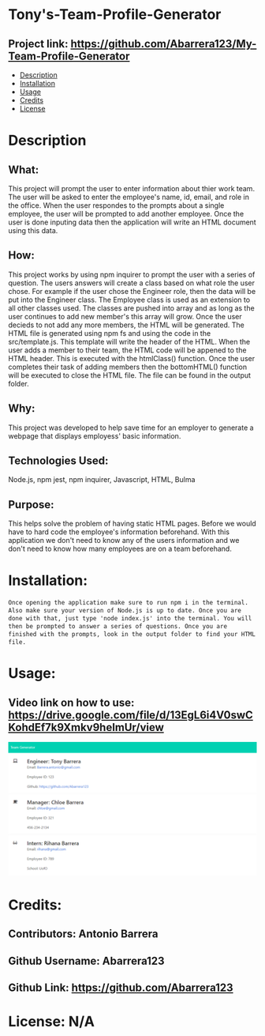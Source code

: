 
  # Tony's-Team-Profile-Generator
  ## Project link: https://github.com/Abarrera123/My-Team-Profile-Generator
  * [Description](#desription)
  * [Installation](#installation)
  * [Usage](#usage)
  * [Credits](#credits)
  * [License](#license)
  # Description 
  ## What:
   This project will prompt the user to enter information about thier work team. The user will be asked to enter the employee's name, id, email, and role in the office. When the user respondes to the prompts about a single employee, the user will be prompted to add another employee. Once the user is done inputing data then the application will write an HTML document using this data.
  ## How: 
  This project works by using npm inquirer to prompt the user with a series of question. The users answers will create a class based on what role the user chose. For example if the user chose the Engineer role, then the data will be put into the Engineer class. The Employee class is used as an extension to all other classes used. The classes are pushed into array and as long as the user continues to add new member's this array will grow. Once the user decieds to not add any more members, the  HTML will be generated. The HTML file is generated using npm fs and using the code in the src/template.js. This template will write the header of the HTML. When the user adds a member to their team, the HTML code will be appened to the HTML header. This is executed with the htmlClass() function. Once the user completes their task of adding members then the bottomHTML() function will be executed to close the HTML file. The file can be found in the output folder.
  ## Why:
   This project was developed to help save time for an employer to generate a webpage that displays employess' basic information. 
  ## Technologies Used: 
  Node.js, npm jest, npm inquirer, Javascript, HTML, Bulma
  ## Purpose:
  This helps solve the problem of having static HTML pages. Before we would have to hard code the employee's information beforehand. With this application we don't need to know any of the users information and we don't need to know how many employees are on a team beforehand.
  # Installation:
    Once opening the application make sure to run npm i in the terminal. Also make sure your version of Node.js is up to date. Once you are done with that, just type 'node index.js' into the terminal. You will then be prompted to answer a series of questions. Once you are finished with the prompts, look in the output folder to find your HTML file. 
  # Usage:
  ## Video link on how to use: https://drive.google.com/file/d/13EgL6i4V0swCKohdEf7k9Xmkv9heImUr/view
 ![HTML Screenshot](example\profile-generatpr-html-screenshot.PNG)
  # Credits:
  ## Contributors: Antonio Barrera 
  ## Github Username: Abarrera123
  ## Github Link: https://github.com/Abarrera123
  # License: N/A
  